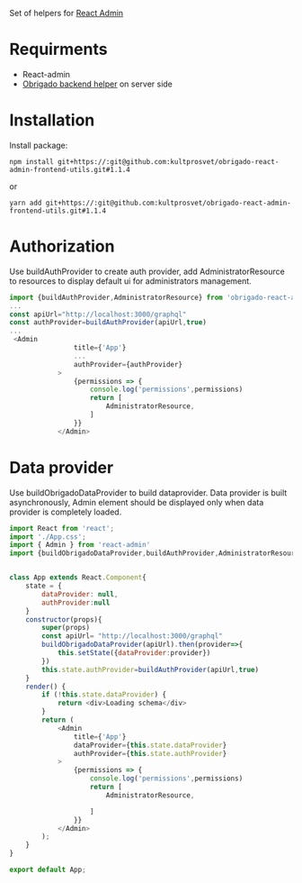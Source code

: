 Set of helpers for [React Admin](https://github.com/marmelab/react-admin)
# Requirments
+ React-admin
+ [Obrigado backend helper](https://github.com/kultprosvet/obrigado-react-admin-backend-utils) on server side
# Installation
Install package:
```
npm install git+https://:git@github.com:kultprosvet/obrigado-react-admin-frontend-utils.git#1.1.4
```
or
```
yarn add git+https://:git@github.com:kultprosvet/obrigado-react-admin-frontend-utils.git#1.1.4
```
# Authorization
Use buildAuthProvider to create auth provider, add  AdministratorResource to resources to display default ui for administrators management.
```javascript
import {buildAuthProvider,AdministratorResource} from 'obrigado-react-admin-frontend-utils'
...
const apiUrl="http://localhost:3000/graphql"
const authProvider=buildAuthProvider(apiUrl,true)
... 
 <Admin
                title={'App'}
                ...
                authProvider={authProvider}
            >
                {permissions => {
                    console.log('permissions',permissions)
                    return [
                        AdministratorResource,
                    ]
                }}
            </Admin>
```
 
# Data provider
Use buildObrigadoDataProvider to build dataprovider. Data provider is built asynchronously, Admin element should be displayed only when data provider is completely loaded. 

``` javascript
import React from 'react';
import './App.css';
import { Admin } from 'react-admin'
import {buildObrigadoDataProvider,buildAuthProvider,AdministratorResource} from 'obrigado-react-admin-frontend-utils'


class App extends React.Component{
    state = {
        dataProvider: null,
        authProvider:null
    }
    constructor(props){
        super(props)
        const apiUrl= "http://localhost:3000/graphql"
        buildObrigadoDataProvider(apiUrl).then(provider=>{
            this.setState({dataProvider:provider})
        })
        this.state.authProvider=buildAuthProvider(apiUrl,true)
    }
    render() {
        if (!this.state.dataProvider) {
            return <div>Loading schema</div>
        }
        return (
            <Admin
                title={'App'}
                dataProvider={this.state.dataProvider}
                authProvider={this.state.authProvider}
            >
                {permissions => {
                    console.log('permissions',permissions)
                    return [
                        AdministratorResource,

                    ]
                }}
            </Admin>
        );
    }
}

export default App;

```